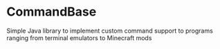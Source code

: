 # CommandBase
Simple Java library to implement custom command support to programs ranging from terminal emulators to Minecraft mods
